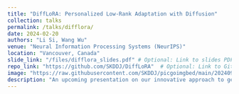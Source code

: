 ```yaml
---
title: "DiffLoRA: Personalized Low-Rank Adaptation with Diffusion"
collection: talks
permalink: /talks/difflora/
date: 2024-02-20
authors: "Li Si, Wang Wu"
venue: "Neural Information Processing Systems (NeurIPS)"
location: "Vancouver, Canada"
slide_link: "/files/difflora_slides.pdf" # Optional: Link to slides PDF
repo_link: "https://github.com/SKDDJ/DiffLoRA"  # Optional: Link to GitHub repository
image: "https://raw.githubusercontent.com/SKDDJ/picgoimgbed/main/202409041312737.png"
description: "An upcoming presentation on our innovative approach to generating personalized LoRA weights using diffusion models."
---
```

